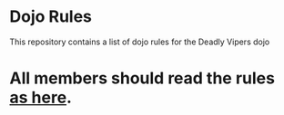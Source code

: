 Dojo Rules
==========

This repository contains a list of dojo rules for the Deadly Vipers dojo
# All members should read the rules [as here](https://github.com/deadlyvipers).

